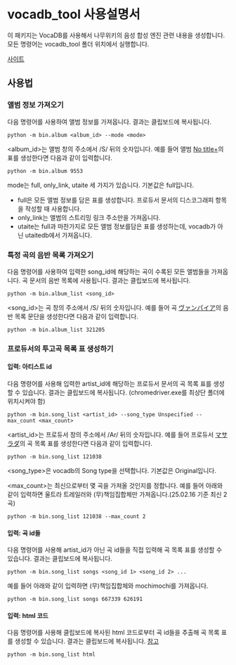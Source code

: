 # vocadb_tool 사용설명서

이 패키지는 VocaDB를 사용해서 나무위키의 음성 합성 엔진 관련 내용을 생성합니다. 모든 명령어는 vocadb_tool 폴더 위치에서 실행합니다.

[사이트](https://vocadb-tool-1024514772433.asia-northeast1.run.app)

## 사용법

### 앨범 정보 가져오기

다음 명령어를 사용하여 앨범 정보를 가져옵니다. 결과는 클립보드에 복사됩니다.

    python -m bin.album <album_id> --mode <mode>

<album_id>는 앨범 창의 주소에서 /S/ 뒤의 숫자입니다. 예를 들어 앨범 [No title+](https://vocadb.net/Al/9553)의 표를 생성한다면 다음과 같이 입력합니다.

    python -m bin.album 9553

mode는 full, only_link, utaite 세 가지가 있습니다. 기본값은 full입니다.

- full은 모든 앨범 정보를 담은 표를 생성합니다. 프로듀서 문서의 디스코그래피 항목을 작성할 때 사용합니다.
- only_link는 앨범의 스트리밍 링크 주소만을 가져옵니다.
- utaite는 full과 마찬가지로 모든 앨범 정보를담은 표를 생성하는데, vocadb가 아닌 utaitedb에서 가져옵니다.

### 특정 곡의 음반 목록 가져오기

다음 명령어를 사용하여 입력한 song_id에 해당하는 곡이 수록된 모든 앨범들을 가져옵니다. 곡 문서의 음반 목록에 사용됩니다. 결과는 클립보드에 복사됩니다.

    python -m bin.album_list <song_id>

<song_id>는 곡 창의 주소에서 /S/ 뒤의 숫자입니다. 예를 들어 곡 [ヴァンパイア](https://vocadb.net/S/321205)의 음반 목록 문단을 생성한다면 다음과 같이 입력합니다.

    python -m bin.album_list 321205

### 프로듀서의 투고곡 목록 표 생성하기

#### 입력: 아티스트 id

다음 명령어를 사용해 입력한 artist_id에 해당하는 프로듀서 문서의 곡 목록 표를 생성할 수 있습니다. 결과는 클립보드에 복사됩니다. (chromedriver.exe를 최상단 폴더에 위치시켜야 함)

    python -m bin.song_list <artist_id> --song_type Unspecified --max_count <max_count>

<artist_id>는 프로듀서 창의 주소에서 /Ar/ 뒤의 숫자입니다. 예를 들어 프로듀서 [マサラダ](https://vocadb.net/Ar/121038)의 곡 목록 표를 생성한다면 다음과 같이 입력합니다.

    python -m bin.song_list 121038

<song_type>은 vocadb의 Song type을 선택합니다. 기본값은 Original입니다.

<max_count>는 최신으로부터 몇 곡을 가져올 것인지를 정합니다. 예를 들어 아래와 같이 입력하면 울트라 트레일러와 (무)책임집합체만 가져옵니다.(25.02.16 기준 최신 2곡)

    python -m bin.song_list 121038 --max_count 2

#### 입력: 곡 id들

다음 명령어를 사용해 artist_id가 아닌 곡 id들을 직접 입력해 곡 목록 표를 생성할 수 있습니다. 결과는 클립보드에 복사됩니다.

    python -m bin.song_list songs <song_id 1> <song_id 2> ...

예를 들어 아래와 같이 입력하면 (무)책임집합체와 mochimochi를 가져옵니다.

    python -m bin.song_list songs 667339 626191

#### 입력: html 코드

다음 명령어를 사용해 클립보드에 복사된 html 코드로부터 곡 id들을 추출해 곡 목록 표를 생성할 수 있습니다. 결과는 클립보드에 복사됩니다. [참고](https://gall.dcinside.com/mgallery/board/view?id=mikuhatsune&no=230899)

    python -m bin.song_list html
